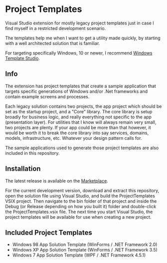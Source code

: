 Project Templates
==========================

Visual Studio extension for mostly legacy project templates just in case I find myself in a restricted development scenario.

The templates help me when I want to get a utility made quickly, by starting with a well architected solution that is familiar.

For targeting specifically Windows, 10 or newer, I recommend [Windows Template Studio](https://marketplace.visualstudio.com/items?itemName=WASTeamAccount.WindowsTemplateStudio).

Info
----
The extension has project templates that create a sample application that targets specific generations of Windows and/or .Net frameworks and contain example screens and processes.

Each legacy solution contains two projects, the app project which should be set as the startup project, and a "Core" library. The core library is setup broadly for business logic, and really everything not specific to the app (presentation layer). For utilities that I know will always remain very small, two projects are plenty. If your app could be more than that however, it would be worth it to break the core library into say services, domains, models, infrastructure, etc. Whatever your design pattern calls for.

The sample applications used to generate those project templates are also included in this repository.

Installation
------------
The latest release is available on the [Marketplace](https://marketplace.visualstudio.com/items?itemName=AaronSalisbury.WindowsProjectTemplates).

For the current development version, download and extract this repository, open the solution file using Visual Studio, and build the ProjectTemplates VSIX project. Then navigate to the bin folder of that project and inside the Debug (or Release depending on how you built it) folder and double-click the ProjectTemplates.vsix file. The next time you start Visual Studio, the project templates will be available for use when creating a new project.

Included Project Templates
--------------------------

  - Windows 98 App Solution Template (WinForms / .NET Framework 2.0)
  - Windows XP App Solution Template (WinForms / .NET Framework 3.5)
  - Windows 7 App Solution Template (WPF / .NET Framework 4.5.1)
